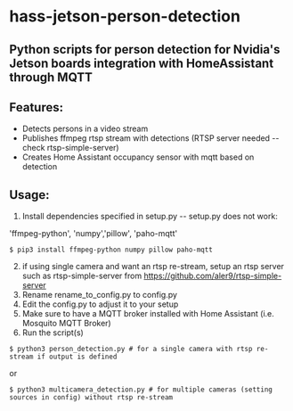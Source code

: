hass-jetson-person-detection
===============

## Python scripts for person detection for Nvidia's Jetson boards integration with HomeAssistant through MQTT

## Features:
* Detects persons in a video stream
* Publishes ffmpeg rtsp stream with detections (RTSP server needed -- check rtsp-simple-server)
* Creates Home Assistant occupancy sensor with mqtt based on detection

## Usage:

1. Install dependencies specified in setup.py -- setup.py does not work:

'ffmpeg-python', 'numpy','pillow', 'paho-mqtt'
```
$ pip3 install ffmpeg-python numpy pillow paho-mqtt
```
2. if using single camera and want an rtsp re-stream, setup an rtsp server such as rtsp-simple-server from https://github.com/aler9/rtsp-simple-server
3. Rename rename_to_config.py to config.py
4. Edit the config.py to adjust it to your setup
5. Make sure to have a MQTT broker installed with Home Assistant (i.e. Mosquito MQTT Broker)
6. Run the script(s)
```
$ python3 person_detection.py # for a single camera with rtsp re-stream if output is defined
```
or
```
$ python3 multicamera_detection.py # for multiple cameras (setting sources in config) without rtsp re-stream
```

